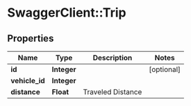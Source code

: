 # SwaggerClient::Trip

## Properties
Name | Type | Description | Notes
------------ | ------------- | ------------- | -------------
**id** | **Integer** |  | [optional] 
**vehicle_id** | **Integer** |  | 
**distance** | **Float** | Traveled Distance | 


